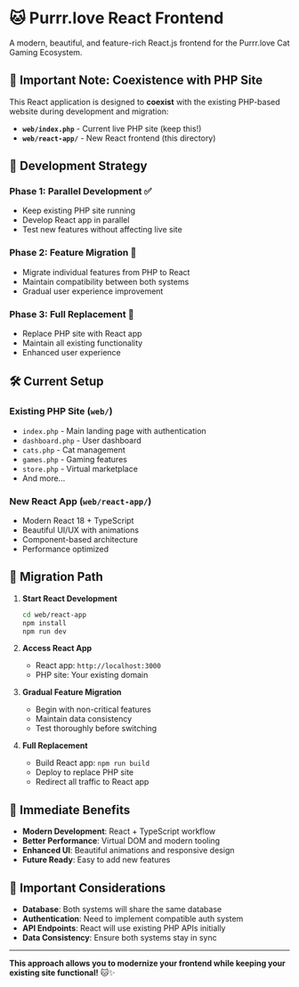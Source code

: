 # 🐱 Purrr.love React Frontend

A modern, beautiful, and feature-rich React.js frontend for the Purrr.love Cat Gaming Ecosystem.

## 📍 **Important Note: Coexistence with PHP Site**

This React application is designed to **coexist** with the existing PHP-based website during development and migration:

- **`web/index.php`** - Current live PHP site (keep this!)
- **`web/react-app/`** - New React frontend (this directory)

## 🚀 **Development Strategy**

### **Phase 1: Parallel Development** ✅
- Keep existing PHP site running
- Develop React app in parallel
- Test new features without affecting live site

### **Phase 2: Feature Migration** 🔄
- Migrate individual features from PHP to React
- Maintain compatibility between both systems
- Gradual user experience improvement

### **Phase 3: Full Replacement** 🎯
- Replace PHP site with React app
- Maintain all existing functionality
- Enhanced user experience

## 🛠️ **Current Setup**

### **Existing PHP Site** (`web/`)
- `index.php` - Main landing page with authentication
- `dashboard.php` - User dashboard
- `cats.php` - Cat management
- `games.php` - Gaming features
- `store.php` - Virtual marketplace
- And more...

### **New React App** (`web/react-app/`)
- Modern React 18 + TypeScript
- Beautiful UI/UX with animations
- Component-based architecture
- Performance optimized

## 🔄 **Migration Path**

1. **Start React Development**
   ```bash
   cd web/react-app
   npm install
   npm run dev
   ```

2. **Access React App**
   - React app: `http://localhost:3000`
   - PHP site: Your existing domain

3. **Gradual Feature Migration**
   - Begin with non-critical features
   - Maintain data consistency
   - Test thoroughly before switching

4. **Full Replacement**
   - Build React app: `npm run build`
   - Deploy to replace PHP site
   - Redirect all traffic to React app

## 🎯 **Immediate Benefits**

- **Modern Development**: React + TypeScript workflow
- **Better Performance**: Virtual DOM and modern tooling
- **Enhanced UI**: Beautiful animations and responsive design
- **Future Ready**: Easy to add new features

## 🚨 **Important Considerations**

- **Database**: Both systems will share the same database
- **Authentication**: Need to implement compatible auth system
- **API Endpoints**: React will use existing PHP APIs initially
- **Data Consistency**: Ensure both systems stay in sync

---

**This approach allows you to modernize your frontend while keeping your existing site functional!** 🐱✨
